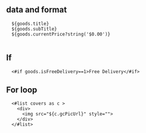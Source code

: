 
## data and format
```
  ${goods.title}
  ${goods.subTitle}
  ${goods.currentPrice?string('$0.00')}
    
```
## If
```
  <#if goods.isFreeDelivery==1>Free Delivery</#if>
```

## For loop
```
  <#list covers as c >
    <div>
      <img src="${c.gcPicUrl}" style="">
    </div>
  </#list>

```